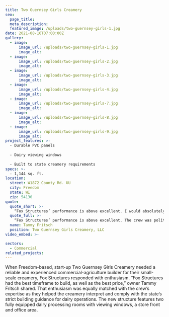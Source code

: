 ```yaml
---
title: Two Guernsey Girls Creamery
seo:
  page_title:
  meta_description:
  featured_image: /uploads/two-guernsey-girls-1.jpg
date: 2021-08-16T07:00:00Z
gallery: 
  - image: 
      image_url: /uploads/two-guernsey-girls-1.jpg
      image_alt:
  - image: 
      image_url: /uploads/two-guernsey-girls-2.jpg
      image_alt:
  - image: 
      image_url: /uploads/two-guernsey-girls-3.jpg
      image_alt:
  - image: 
      image_url: /uploads/two-guernsey-girls-4.jpg
      image_alt:
  - image: 
      image_url: /uploads/two-guernsey-girls-7.jpg
      image_alt:
  - image: 
      image_url: /uploads/two-guernsey-girls-8.jpg
      image_alt:
  - image: 
      image_url: /uploads/two-guernsey-girls-9.jpg
      image_alt:
project_features: >-
  - Durable PVC panels
  
  - Dairy viewing windows
  
  - Built to state creamery requirements
specs: >-
  - 1,144 sq. ft.
location:
  street: W1872 County Rd. UU
  city: Freedom
  state: WI
  zip: 54130
quote:
  quote_short: >-
    “Fox Structures’ performance is above excellent. I would absolutely recommend Fox Structures to anyone. From start to finish, our project went very smoothly.”
  quote_full: >-
    “Fox Structures’ performance is above excellent. The crew was polite and courteous when I had a question or minor change to the building plan. Our property was always clean at the end of the day, and there was never garbage or excess materials lying around. The communication throughout the project was second-to-none. I would absolutely recommend Fox Structures to anyone. From start to finish, our project went very smoothly.”
  name: Tammy Fritsch
  position: Two Guernsey Girls Creamery, LLC
video_embed: >-

sectors:
  - Commercial
related_projects: 
---
```


When Freedom-based, start-up Two Guernsey Girls Creamery needed a reliable and experienced commercial-agriculture builder for their small-scale creamery, Fox Structures responded with enthusiasm. “Fox Structures had the best timeframe to build, as well as the best price,” owner Tammy Fritsch shared. That enthusiasm was equally matched with the crew’s expertise as they helped the creamery interpret and comply with the state’s strict building guidance for dairy operations. The new structure features two fully equipped dairy processing rooms with viewing windows, a store front and office area.